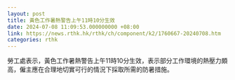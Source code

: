 ```yaml
---
layout: post
title: 黃色工作暑熱警告上午11時10分生效
date: 2024-07-08 11:09:53.000000000 +08:00
link: https://news.rthk.hk/rthk/ch/component/k2/1760667-20240708.htm
categories: rthk
---
```


勞工處表示，黃色工作暑熱警告上午11時10分生效，表示部分工作環境的熱壓力頗高，僱主應在合理地切實可行的情況下採取所需的防暑措施。
